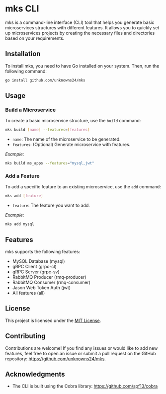 # mks CLI

mks is a command-line interface (CLI) tool that helps you generate basic microservices structures with different features. It allows you to quickly set up microservices projects by creating the necessary files and directories based on your requirements.

## Installation

To install mks, you need to have Go installed on your system. Then, run the following command:

```sh
go install github.com/unknowns24/mks
```

## Usage

### Build a Microservice

To create a basic microservice structure, use the `build` command:

```sh
mks build [name] --features=[features]

```

-   `name`: The name of the microservice to be generated.
-   `features`: (Optional) Generate microservice with features.

_Example:_

```sh
mks build ms_apps --features="mysql,jwt"

```

### Add a Feature

To add a specific feature to an existing microservice, use the `add` command:

```sh
mks add [feature]

```

-   `feature`: The feature you want to add.

_Example:_

```sh
mks add mysql

```

## Features

mks supports the following features:

-   MySQL Database (mysql)
-   gRPC Client (grpc-cl)
-   gRPC Server (grpc-sv)
-   RabbitMQ Producer (rmq-producer)
-   RabbitMQ Consumer (rmq-consumer)
-   Jason Web Token Auth (jwt)
-   All features (all)

## License

This project is licensed under the [MIT License](LICENSE).

## Contributing

Contributions are welcome! If you find any issues or would like to add new features, feel free to open an issue or submit a pull request on the GitHub repository: https://github.com/unknowns24/mks.

## Acknowledgments

-   The CLI is built using the Cobra library: https://github.com/spf13/cobra
